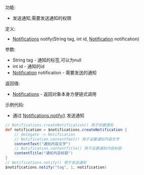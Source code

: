 功能:

+ 发送通知,需要发送通知的权限

定义:

+ [Notifications](/API/Notification/Notifications/README.md) notify(String tag, int
  id, [Notification](/API/Notification/Notification/README.md)
  notification)

参数:

+ String tag - 通知的标签,可以为null
+ int id - 通知的id
+ [Notification](/API/Notification/Notification/README.md) notification - 需要发送的通知

返回值:

+ [Notifications](/API/Notification/Notifications/README.md) - 返回对象本身方便链式调用

示例代码:

+ 通过 [Notifications.notify()](/API/Notification/Notifications/README.md?id=notify) 发送通知

```groovy
// Notifications.createNotification() 用于创建通知
def notification = $notifications.createNotification {
    // delegate -> Notification
    // Notification.contentText() 用于设置通知内容文字
    contentText("通知内容文字")
    // Notification.contentTitle() 用于设置通知内容标题
    contentTitle("通知内容标题")
}
// Notifications.notify() 用于发送通知
$notifications.notify("tag", 1, notification)
```